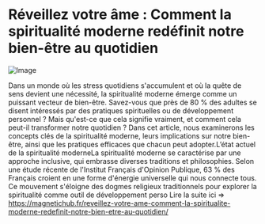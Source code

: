 # Réveillez votre âme : Comment la spiritualité moderne redéfinit notre bien-être au quotidien

![Image](https://images.pexels.com/photos/29685623/pexels-photo-29685623.jpeg?auto=compress&cs=tinysrgb&h=650&w=940)

Dans un monde où les stress quotidiens s'accumulent et où la quête de sens devient une nécessité, la spiritualité moderne émerge comme un puissant vecteur de bien-être. Savez-vous que près de 80 % des adultes se disent intéressés par des pratiques spirituelles ou de développement personnel ? Mais qu'est-ce que cela signifie vraiment, et comment cela peut-il transformer notre quotidien ? Dans cet article, nous examinerons les concepts clés de la spiritualité moderne, leurs implications sur notre bien-être, ainsi que les pratiques efficaces que chacun peut adopter.L’état actuel de la spiritualité moderneLa spiritualité moderne se caractérise par une approche inclusive, qui embrasse diverses traditions et philosophies. Selon une étude récente de l'Institut Français d'Opinion Publique, 63 % des Français croient en une forme d'énergie universelle qui nous connecte tous. Ce mouvement s'éloigne des dogmes religieux traditionnels pour explorer la spiritualité comme outil de développement perso Lire la suite ici => https://magnetichub.fr/reveillez-votre-ame-comment-la-spiritualite-moderne-redefinit-notre-bien-etre-au-quotidien/
